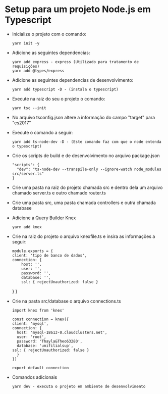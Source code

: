 # Setup para um projeto Node.js em Typescript

- Inicialize o projeto com o comando:

      yarn init -y
      
- Adicione as seguintes dependencias:

      yarn add express - express (Utilizado para tratamento de requisições)
      yarn add @types/express
     
- Adicione as seguintes dependencias de desenvolvimento:

      yarn add typescript -D - (instala o typescript)
      
- Execute na raiz do seu o projeto o comando:

      yarn tsc --init
      
- No arquivo tsconfig.json altere a informação do campo "target" para "es2017" 
- Execute o comando a seguir:

      yarn add ts-node-dev -D - (Este comando faz com que o node entenda o typescript) 

- Crie os scripts de build e de desenvolvimento no arquivo package.json

      "scripts": {
        "dev": "ts-node-dev --transpile-only --ignore-watch node_modules src/server.ts"
      }
     
- Crie uma pasta na raiz do projeto chamada src e dentro dela um arquivo chamado server.ts e outro chamado router.ts
- Crie uma pasta src, uma pasta chamada controllers e outra chamada database
- Adicione a Query Builder Knex

      yarn add knex
      
- Crie na raiz do projeto o arquivo knexfile.ts e insira as informações a seguir:

      module.exports = {
      client: 'tipo de banco de dados',
      connection: {
          host: '',
          user: '',
          password: '',
          database: '',
          ssl: { rejectUnauthorized: false }
  }
}

- Crie na pasta src/database o arquivo connections.ts

      import knex from 'knex'

      const connection = knex({
      client: 'mysql',
      connection: {
        host: 'mysql-18613-0.cloudclusters.net',
        user: 'root',
        password: 'Thayla&Theo63280',
        database: 'unifilialsup',
      ssl: { rejectUnauthorized: false }
        }
      })

      export default connection
      
- Comandos adicionais

      yarn dev - executa o projeto em ambiente de desenvolvimento
      
